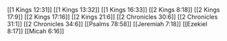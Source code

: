 [[1 Kings 12:31]]
[[1 Kings 13:32]]
[[1 Kings 16:33]]
[[2 Kings 8:18]]
[[2 Kings 17:9]]
[[2 Kings 17:16]]
[[2 Kings 21:6]]
[[2 Chronicles 30:6]]
[[2 Chronicles 31:1]]
[[2 Chronicles 34:6]]
[[Psalms 78:58]]
[[Jeremiah 7:18]]
[[Ezekiel 8:17]]
[[Micah 6:16]]

